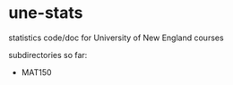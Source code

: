 # une-stats
statistics code/doc for University of New England courses

subdirectories so far:

* MAT150
